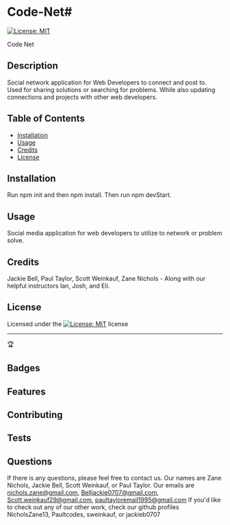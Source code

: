 # Code-Net#

[![License: MIT](https://img.shields.io/badge/License-MIT-yellow.svg)](https://opensource.org/licenses/MIT)

Code Net

## Description

Social network application for Web Developers to connect and post to. Used for sharing solutions or searching for problems. While also updating connections and projects with other web developers.

## Table of Contents

- [Installation](#installation)
- [Usage](#usage)
- [Credits](#credits)
- [License](#license)

## Installation

Run npm init and then npm install. Then run npm devStart.

## Usage

Social media application for web developers to utilize to network or problem solve.

## Credits

Jackie Bell, Paul Taylor, Scott Weinkauf, Zane Nichols - Along with our helpful instructors Ian, Josh, and Eli.

## License

Licensed under the [![License: MIT](https://img.shields.io/badge/License-MIT-yellow.svg)](https://opensource.org/licenses/MIT) license

---

🏆

## Badges

## Features

## Contributing

## Tests

## Questions

If there is any questions, please feel free to contact us. Our names are Zane Nichols, Jackie Bell, Scott Weinkauf, or Paul Taylor. Our emails are nichols.zane@gmail.com,
Belljackie0707@gmail.com, Scott.weinkauf29@gmail.com, paultayloremail1995@gmail.com
If you'd like to check out any of our other work, check our github profiles NicholsZane13, Paultcodes, sweinkauf, or jackieb0707
